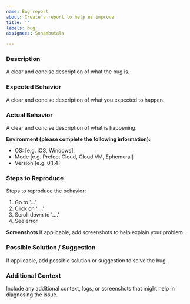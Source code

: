 ```yaml
---
name: Bug report
about: Create a report to help us improve
title: ''
labels: bug
assignees: Sohambutala

---
```


### Description
A clear and concise description of what the bug is.

### Expected Behavior
A clear and concise description of what you expected to happen.

### Actual Behavior
A clear and concise description of what is happening.

**Environment (please complete the following information):**
 - OS: [e.g. iOS, Windows]
 - Mode [e.g. Prefect Cloud, Cloud VM, Ephemeral]
 - Version [e.g. 0.1.4]

### Steps to Reproduce
Steps to reproduce the behavior:
1. Go to '...'
2. Click on '....'
3. Scroll down to '....'
4. See error

**Screenshots**
If applicable, add screenshots to help explain your problem.

### Possible Solution / Suggestion
If applicable, add possible solution or suggestion to solve the bug

### Additional Context
Include any additional context, logs, or screenshots that might help in diagnosing the issue.
